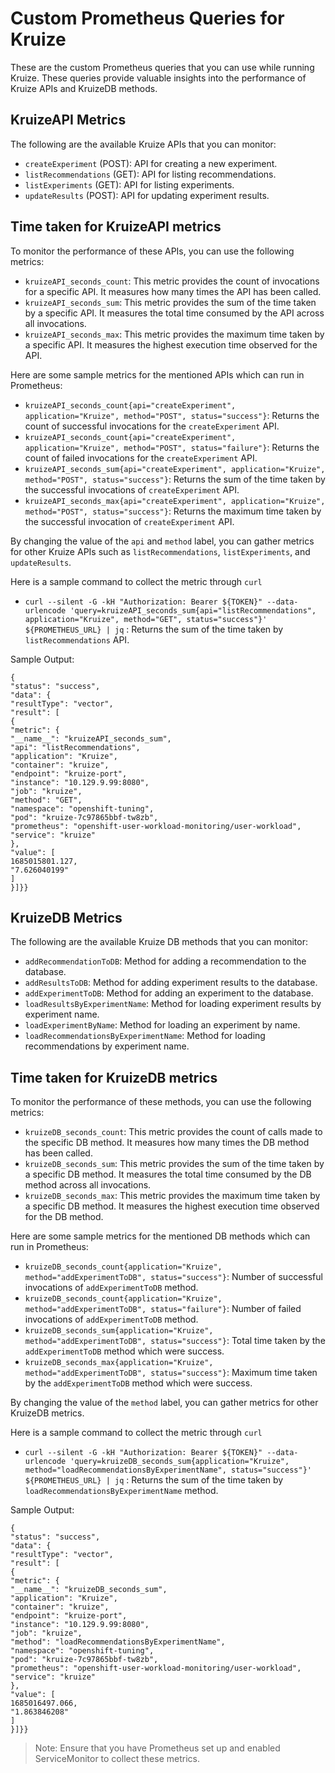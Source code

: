 # Custom Prometheus Queries for Kruize

These are the custom Prometheus queries that you can use while running Kruize. These queries provide valuable insights into the performance of Kruize APIs and KruizeDB methods.

## KruizeAPI Metrics

The following are the available Kruize APIs that you can monitor:

- `createExperiment` (POST): API for creating a new experiment.
- `listRecommendations` (GET): API for listing recommendations.
- `listExperiments` (GET): API for listing experiments.
- `updateResults` (POST): API for updating experiment results.

## Time taken for KruizeAPI metrics

To monitor the performance of these APIs, you can use the following metrics:

- `kruizeAPI_seconds_count`: This metric provides the count of invocations for a specific API. It measures how many times the API has been called.
- `kruizeAPI_seconds_sum`: This metric provides the sum of the time taken by a specific API. It measures the total time consumed by the API across all invocations.
- `kruizeAPI_seconds_max`: This metric provides the maximum time taken by a specific API. It measures the highest execution time observed for the API.

Here are some sample metrics for the mentioned APIs which can run in Prometheus:

- `kruizeAPI_seconds_count{api="createExperiment", application="Kruize", method="POST", status="success"}`: Returns the count of successful invocations for the `createExperiment` API.
- `kruizeAPI_seconds_count{api="createExperiment", application="Kruize", method="POST", status="failure"}`: Returns the count of failed invocations for the `createExperiment` API.
- `kruizeAPI_seconds_sum{api="createExperiment", application="Kruize", method="POST", status="success"}`: Returns the sum of the time taken by the successful invocations of `createExperiment` API.
- `kruizeAPI_seconds_max{api="createExperiment", application="Kruize", method="POST", status="success"}`: Returns the maximum time taken by the successful invocation of `createExperiment` API.

By changing the value of the `api` and `method` label, you can gather metrics for other Kruize APIs such as `listRecommendations`, `listExperiments`, and `updateResults`.

Here is a sample command to collect the metric through `curl`
- `curl --silent -G -kH "Authorization: Bearer ${TOKEN}" --data-urlencode 'query=kruizeAPI_seconds_sum{api="listRecommendations", application="Kruize", method="GET", status="success"}' ${PROMETHEUS_URL} | jq` : 
Returns the sum of the time taken by `listRecommendations` API.
  
Sample Output:
```
{
"status": "success",
"data": {
"resultType": "vector",
"result": [
{
"metric": {
"__name__": "kruizeAPI_seconds_sum",
"api": "listRecommendations",
"application": "Kruize",
"container": "kruize",
"endpoint": "kruize-port",
"instance": "10.129.9.99:8080",
"job": "kruize",
"method": "GET",
"namespace": "openshift-tuning",
"pod": "kruize-7c97865bbf-tw8zb",
"prometheus": "openshift-user-workload-monitoring/user-workload",
"service": "kruize"
},
"value": [
1685015801.127,
"7.626040199"
]
}]}}
```

## KruizeDB Metrics

The following are the available Kruize DB methods that you can monitor:

- `addRecommendationToDB`: Method for adding a recommendation to the database.
- `addResultsToDB`: Method for adding experiment results to the database.
- `addExperimentToDB`: Method for adding an experiment to the database.
- `loadResultsByExperimentName`: Method for loading experiment results by experiment name.
- `loadExperimentByName`: Method for loading an experiment by name.
- `loadRecommendationsByExperimentName`: Method for loading recommendations by experiment name.

## Time taken for KruizeDB metrics

To monitor the performance of these methods, you can use the following metrics:

- `kruizeDB_seconds_count`: This metric provides the count of calls made to the specific DB method. It measures how many times the DB method has been called.
- `kruizeDB_seconds_sum`: This metric provides the sum of the time taken by a specific DB method. It measures the total time consumed by the DB method across all invocations.
- `kruizeDB_seconds_max`: This metric provides the maximum time taken by a specific DB method. It measures the highest execution time observed for the DB method.

Here are some sample metrics for the mentioned DB methods which can run in Prometheus:

- `kruizeDB_seconds_count{application="Kruize", method="addExperimentToDB", status="success"}`: Number of successful invocations of `addExperimentToDB` method.
- `kruizeDB_seconds_count{application="Kruize", method="addExperimentToDB", status="failure"}`: Number of failed invocations of `addExperimentToDB` method.
- `kruizeDB_seconds_sum{application="Kruize", method="addExperimentToDB", status="success"}`: Total time taken by the `addExperimentToDB` method which were success.
- `kruizeDB_seconds_max{application="Kruize", method="addExperimentToDB", status="success"}`: Maximum time taken by the `addExperimentToDB` method which were success.

By changing the value of the `method` label, you can gather metrics for other KruizeDB metrics.

Here is a sample command to collect the metric through `curl`
- `curl --silent -G -kH "Authorization: Bearer ${TOKEN}" --data-urlencode 'query=kruizeDB_seconds_sum{application="Kruize", method="loadRecommendationsByExperimentName", status="success"}' ${PROMETHEUS_URL} | jq` :
  Returns the sum of the time taken by `loadRecommendationsByExperimentName` method.

Sample Output:
```
{
"status": "success",
"data": {
"resultType": "vector",
"result": [
{
"metric": {
"__name__": "kruizeDB_seconds_sum",
"application": "Kruize",
"container": "kruize",
"endpoint": "kruize-port",
"instance": "10.129.9.99:8080",
"job": "kruize",
"method": "loadRecommendationsByExperimentName",
"namespace": "openshift-tuning",
"pod": "kruize-7c97865bbf-tw8zb",
"prometheus": "openshift-user-workload-monitoring/user-workload",
"service": "kruize"
},
"value": [
1685016497.066,
"1.863846208"
]
}]}}
```

> Note: Ensure that you have Prometheus set up and enabled ServiceMonitor to collect these metrics.
